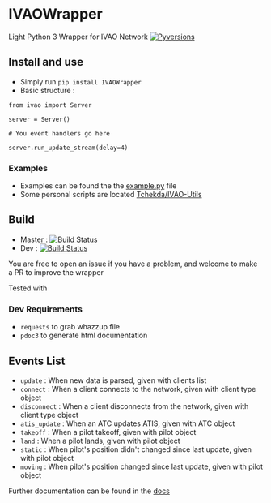 # IVAOWrapper
Light Python 3 Wrapper for IVAO Network   [![Pyversions](https://img.shields.io/pypi/pyversions/IVAOWrapper?style=flat-square)](https://pypi.python.org/pypi/IVAOWrapper)

## Install and use
 * Simply run ``pip install IVAOWrapper``
 * Basic structure : 
 ```
from ivao import Server

server = Server()

# You event handlers go here 

server.run_update_stream(delay=4)
``` 

### Examples 
 * Examples can be found the the [example.py](https://github.com/Tchekda/IVAOWrapper/blob/dev/example.py) file
 * Some personal scripts are located [Tchekda/IVAO-Utils](https://github.com/Tchekda/IVAO-Utils)


## Build
 - Master : [![Build Status](https://travis-ci.com/Tchekda/IVAOWrapper.svg?branch=master)](https://travis-ci.com/Tchekda/IVAOWrapper)
 - Dev :  [![Build Status](https://travis-ci.com/Tchekda/IVAOWrapper.svg?branch=dev)](https://travis-ci.com/Tchekda/IVAOWrapper)

You are free to open an issue if you have a problem, and welcome to make a PR to improve the wrapper

Tested with 
### Dev Requirements
 - `requests` to grab whazzup file
 - `pdoc3` to generate html documentation


## Events List
 * `update` : When new data is parsed, given with clients list
 * `connect` : When a client connects to the network, given with client type object
 * `disconnect` : When a client disconnects from the network, given with client type object
 * `atis_update` : When an ATC updates ATIS, given with ATC object
 * `takeoff` : When a pilot takeoff, given with pilot object
 * `land` : When a pilot lands, given with pilot object
 * `static` : When pilot's position didn't changed since last update, given with pilot object
 * `moving` : When pilot's position changed since last update, given with pilot object
 
 Further documentation can be found in the [docs](https://tchekda.github.io/IVAOWrapper/)
 